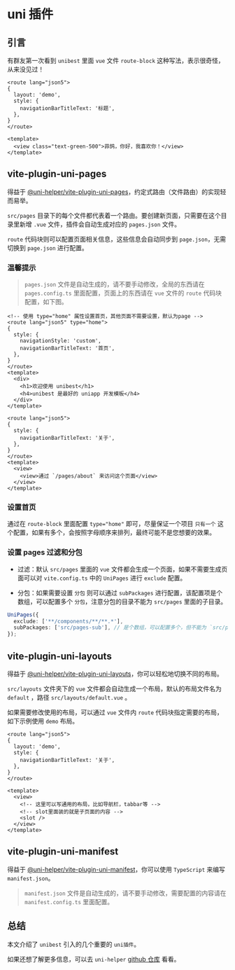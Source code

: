 # uni 插件

## 引言

有群友第一次看到 `unibest` 里面 `vue` 文件 `route-block` 这种写法，表示很奇怪，从来没见过！

```vue
<route lang="json5">
{
  layout: 'demo',
  style: {
    navigationBarTitleText: '标题',
  },
}
</route>

<template>
  <view class="text-green-500">菲鸽，你好，我喜欢你！</view>
</template>
```

<!--
## uni 插件总览

哈哈，这个当然是 `uni插件` 的功劳了，具体点是 `@uni-helper/vite-plugin-uni-pages` 插件的功劳，该插件由 `uni-helper` 官方团队开发。

本文就来说说 `unibest` 都引入了哪些有用的 `uni插件`。下面这个表格描述了各个插件的主要作用。

|                插件名                | 作用                                                                                                                                                                                  |
| :----------------------------------: | :------------------------------------------------------------------------------------------------------------------------------------------------------------------------------------ |
|      @dcloudio/vite-plugin-uni       | **最核心的 `uni 插件`**，没有它就不能在 vite 项目跑 uniapp，其他所有的 `uni插件` 都需要经通过它的手来编译，所以写法上，都是先写 `UniXXX`，再写 `Uni`，见下文                          |
|  @uni-helper/vite-plugin-uni-pages   | `uni 插件`，也是 `unibest 灵魂插件`，`route-block` 就是它的功劳，让你可以直接在本文件就能设置页面的路元信息，无需跑去 `pages.json` 配置，同时支持 `pages.config.ts` 编写 `pages.json` |
| @uni-helper/vite-plugin-uni-layouts  | `uni 插件`，支持多种 `layouts` 布局，群友脑洞大开，充分利用这个特性实现平时不容易实现的布局                                                                                           |
| @uni-helper/vite-plugin-uni-manifest | `uni 插件`，支持 `manifest.config.ts` 编写 `manifest.json`                                                                                                                            |

`UniXXX()` 插件都需要在 `uni()` 之前引入，因为最终都需要 `Uni` 来处理所有的代码。如下图：
![vite uni plugin](./assets/3-1.png)

接下来介绍一下 `uni 插件`，其他 `通用插件` 大家都比较熟悉，不再赘述。

`unibest` 引入了 `uni-helper` 团队的几个重要插件，少了它们 `unibest` 就缺少了灵魂，感谢 `uni-helper` 团队的贡献。`Uni 插件` 列表如下：

- `vite-plugin-uni-pages`

  - 介绍：为 `Vite` 下的 `uni-app` 提供基于文件系统的路由
  - 额外：使用 `TypeScript` 来编写 `uni-app` 的 `pages.json`
  - 访问地址：[@uni-helper/vite-plugin-uni-pages](https://github.com/uni-helper/vite-plugin-uni-pages)

- `vite-plugin-uni-layouts`

  - 介绍：为 `Vite` 下的 `uni-app` 提供类 `nuxt` 的 `layouts` 系统
  - 访问地址：[@uni-helper/vite-plugin-uni-layouts](https://github.com/uni-helper/vite-plugin-uni-layouts)

- `vite-plugin-uni-manifest`

  - 介绍：使用 `TypeScript` 来编写 `uni-app` 的 `manifest.json`
  - 访问地址：[@uni-helper/vite-plugin-uni-manifest](https://github.com/uni-helper/vite-plugin-uni-manifest) -->

## vite-plugin-uni-pages

得益于 [@uni-helper/vite-plugin-uni-pages](https://github.com/uni-helper/vite-plugin-uni-pages)，约定式路由（文件路由）的实现轻而易举。

`src/pages` 目录下的每个文件都代表着一个路由。要创建新页面，只需要在这个目录里新增 `.vue` 文件，插件会自动生成对应的 `pages.json` 文件。

`route` 代码块则可以配置页面相关信息，这些信息会自动同步到 `page.json`，无需切换到 `page.json` 进行配置。

### 温馨提示

> `pages.json` 文件是自动生成的，请不要手动修改，全局的东西请在 `pages.config.ts` 里面配置，页面上的东西请在 `vue` 文件的 `route` 代码块配置，如下图。

```vue [src/pages/index.vue]
<!-- 使用 type="home" 属性设置首页，其他页面不需要设置，默认为page -->
<route lang="json5" type="home">
{
  style: {
    navigationStyle: 'custom',
    navigationBarTitleText: '首页',
  },
}
</route>
<template>
  <div>
    <h1>欢迎使用 unibest</h1>
    <h4>unibest 是最好的 uniapp 开发模板</h4>
  </div>
</template>
```

```vue [src/pages/about.vue]
<route lang="json5">
{
  style: {
    navigationBarTitleText: '关于',
  },
}
</route>
<template>
  <view>
    <view>通过 `/pages/about` 来访问这个页面</view>
  </view>
</template>
```

### 设置首页

通过在 `route-block` 里面配置 `type="home"` 即可，尽量保证一个项目 `只有一个` 这个配置，如果有多个，会按照字母顺序来排列，最终可能不是您想要的效果。

### 设置 pages 过滤和分包

- 过滤：默认 `src/pages` 里面的 `vue` 文件都会生成一个页面，如果不需要生成页面可以对 `vite.config.ts` 中的 `UniPages` 进行 `exclude` 配置。

- 分包：如果需要设置 `分包` 则可以通过 `subPackages` 进行配置，该配置项是个数组，可以配置多个 `分包`，注意分包的目录不能为 `src/pages` 里面的子目录。

```ts [vite.config.ts]
UniPages({
  exclude: ['**/components/**/**.*'],
  subPackages: ['src/pages-sub'], // 是个数组，可以配置多个，但不能为 `src/pages` 里面的子目录
});
```

## vite-plugin-uni-layouts

得益于 [@uni-helper/vite-plugin-uni-layouts](https://github.com/uni-helper/vite-plugin-uni-layouts)，你可以轻松地切换不同的布局。

`src/layouts` 文件夹下的 `vue` 文件都会自动生成一个布局，默认的布局文件名为 `default` ，路径 `src/layouts/default.vue` 。

如果需要修改使用的布局，可以通过 `vue` 文件内 `route` 代码块指定需要的布局，如下示例使用 `demo` 布局。

```vue [src/pages/demo.vue]{3}
<route lang="json5">
{
  layout: 'demo',
  style: {
    navigationBarTitleText: '关于',
  },
}
</route>
```

```vue [src/layouts/demo.vue]
<template>
  <view>
    <!-- 这里可以写通用的布局，比如导航栏，tabbar等 -->
    <!-- slot里面装的就是子页面的内容 -->
    <slot />
  </view>
</template>
```

## vite-plugin-uni-manifest

得益于 [@uni-helper/vite-plugin-uni-manifest](https://github.com/uni-helper/vite-plugin-uni-manifest)，你可以使用 `TypeScript` 来编写 `manifest.json`。

> `manifest.json` 文件是自动生成的，请不要手动修改，需要配置的内容请在 `manifest.config.ts` 里面配置。

## 总结

本文介绍了 `unibest` 引入的几个重要的 `uni插件`。

如果还想了解更多信息，可以去 `uni-helper` [github 仓库](https://github.com/uni-helper) 看看。
